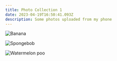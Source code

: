 ```yaml
---
title: Photo Collection 1
date: 2023-04-19T16:50:41.093Z
description: Some photos uploaded from my phone
---
```

![](/img/img_20230327_180810_01.jpg "Banana")

![](/img/u1f349_u1f4a9.png "Spongebob")

![](/img/media_fyjirb-xeaybull.jpg "Watermelon poo")